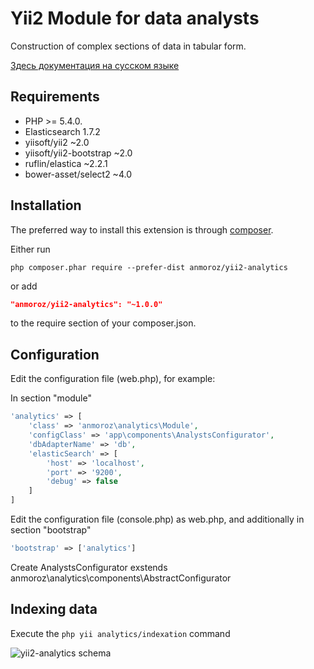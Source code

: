 Yii2 Module for data analysts
============================

Construction of complex sections of data in tabular form.

[Здесь документация на сусском языке](https://github.com/anmoroz/yii2-analytics/tree/master/docs)

Requirements
------------

* PHP >= 5.4.0.
* Elasticsearch 1.7.2
* yiisoft/yii2 ~2.0
* yiisoft/yii2-bootstrap ~2.0
* ruflin/elastica ~2.2.1
* bower-asset/select2 ~4.0

Installation
------------

The preferred way to install this extension is through [composer](http://getcomposer.org/download/).

Either run

```
php composer.phar require --prefer-dist anmoroz/yii2-analytics
```

or add

```json
"anmoroz/yii2-analytics": "~1.0.0"
```

to the require section of your composer.json.

Configuration
-------------

Edit the configuration file (web.php), for example:

In section "module"
```php
'analytics' => [
    'class' => 'anmoroz\analytics\Module',
    'configClass' => 'app\components\AnalystsConfigurator',
    'dbAdapterName' => 'db',
    'elasticSearch' => [
        'host' => 'localhost',
        'port' => '9200',
        'debug' => false
    ]
]
```
Edit the configuration file (console.php) as web.php, and additionally in section "bootstrap"
```php
'bootstrap' => ['analytics']
```

Create AnalystsConfigurator exstends anmoroz\analytics\components\AbstractConfigurator

Indexing data
-------------

Execute the `php yii analytics/indexation` command

![yii2-analytics schema](https://raw.github.com/anmoroz/yii2-analytics/master/docs/screenshots/yii2-analytics-schema.jpg)